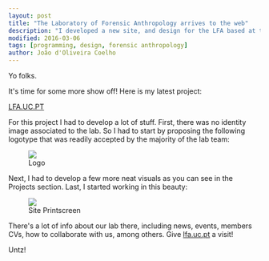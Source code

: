 ```yaml
---
layout: post
title: "The Laboratory of Forensic Anthropology arrives to the web"
description: "I developed a new site, and design for the LFA based at the Departament of Life Science, University of Coimbra"
modified: 2016-03-06
tags: [programming, design, forensic anthropology]
author: João d'Oliveira Coelho
---
```


Yo folks.

It's time for some more show off! Here is my latest project:


<a href = "http://lfa.uc.pt" target = "_blank">LFA.UC.PT</a>

For this project I had to develop a lot of stuff. First, there was no identity image associated to the lab. So I had to start by proposing the following logotype that was readily accepted by the majority of the lab team:


<figure>
	<a href = "http://lfa.uc.pt" target = "_blank"><img src="http://jcoelho.com/images/LogoLFAUC-no_band_transparent.png"/></a>
	<figcaption>Logo</figcaption>
</figure>

Next, I had to develop a few more neat visuals as you can see in the Projects section. Last, I started working in this beauty:

  
<figure>
	<a href = "http://lfa.uc.pt" target = "_blank"><img src="http://jcoelho.com/images/LFA-websitedesign.png"/></a>
	<figcaption>Site Printscreen</figcaption>
</figure>

There's a lot of info about our lab there, including news, events, members CVs, how to collaborate with us, among others. Give <a href = "http://lfa.uc.pt" target = "_blank">lfa.uc.pt</a> a visit!

Untz!

